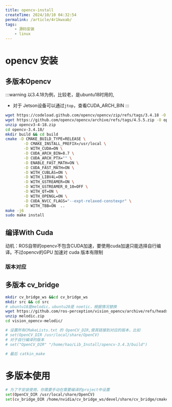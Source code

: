 ```yaml
---
title: opencv-install
createTime: 2024/10/10 04:32:54
permalink: /article/4r1kwxab/
tags:
    - 源码安装
    - linux
---
```


# opencv 安装

## 多版本Opencv 

:::warning
以3.4.18为例，比较老，是ubuntu18时用的,
- 对于 Jetson设备可以通过`jtop`，查看CUDA_ARCH_BIN
:::

```bash
wget https://codeload.github.com/opencv/opencv/zip/refs/tags/3.4.18 -O opencv3-4-18.zip
wget https://github.com/opencv/opencv/archive/refs/tags/4.5.5.zip -O opencv4-5-5.zip
unzip opencv3-4-18.zip
cd opencv-3.4.18/
mkdir build && cd build
cmake -D CMAKE_BUILD_TYPE=RELEASE \
        -D CMAKE_INSTALL_PREFIX=/usr/local \
        -D WITH_CUDA=ON \
        -D CUDA_ARCH_BIN=8.7 \
        -D CUDA_ARCH_PTX="" \
        -D ENABLE_FAST_MATH=ON \
        -D CUDA_FAST_MATH=ON \
        -D WITH_CUBLAS=ON \
        -D WITH_LIBV4L=ON \
        -D WITH_GSTREAMER=ON \
        -D WITH_GSTREAMER_0_10=OFF \
        -D WITH_QT=ON \
        -D WITH_OPENGL=ON \
        -D CUDA_NVCC_FLAGS="--expt-relaxed-constexpr" \
        -D WITH_TBB=ON  ..
make -j6   
sudo make install

```

## 编译With Cuda
动机：ROS自带的opencv不包含CUDA加速，要使用cuda加速只能选择自行编译。不过opencv的GPU 加速对 cuda 版本有限制

### 版本对应


## 多版本 cv_bridge

```bash
mkdir cv_bridge_ws &&cd cv_bridge_ws
mkdir src && cd src
# ubuntu18是melodic，ubuntu20是 noetic，根据情况替换
wget https://github.com/ros-perception/vision_opencv/archive/refs/heads/melodic.zip
unzip melodic.zip
cd vision_opencv-melodic/

# 设置所有CMakeLists.txt 的 OpenCV_DIR,使其链接到对应的版本，比如
# set(OpenCV_DIR /usr/local/share/OpenCV)
# 对于自行编译的版本
# set("OpenCV_DIR" "/home/hao/Lib_Install/opencv-3.4.3/build")

# 最后 catkin_make
```


# 多版本使用
```bash
# 为了不安装使用，你需要手动在需要编译的project中设置
set(OpenCV_DIR /usr/local/share/OpenCV)
set(cv_bridge_DIR /home/nvidia/cv_bridge_ws/devel/share/cv_bridge/cmake)
```

